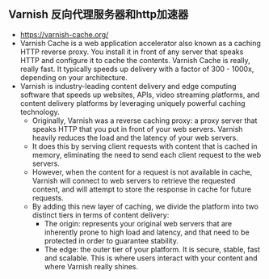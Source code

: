## Varnish 反向代理服务器和http加速器
- https://varnish-cache.org/
- Varnish Cache is a web application accelerator also known as a caching HTTP reverse proxy. You install it in front of any server that speaks HTTP and configure it to cache the contents. Varnish Cache is really, really fast. It typically speeds up delivery with a factor of 300 - 1000x, depending on your architecture.
- Varnish is industry-leading content delivery and edge computing software that speeds up websites, APIs, video streaming platforms, and content delivery platforms by leveraging uniquely powerful caching technology.
	- Originally, Varnish was a reverse caching proxy: a proxy server that speaks HTTP that you put in front of your web servers. Varnish heavily reduces the load and the latency of your web servers.
	- It does this by serving client requests with content that is cached in memory, eliminating the need to send each client request to the web servers.
	- However, when the content for a request is not available in cache, Varnish will connect to web servers to retrieve the requested content, and will attempt to store the response in cache for future requests.
	- By adding this new layer of caching, we divide the platform into two distinct tiers in terms of content delivery:
		- The origin: represents your original web servers that are inherently prone to high load and latency, and that need to be protected in order to guarantee stability.
		- The edge: the outer tier of your platform. It is secure, stable, fast and scalable. This is where users interact with your content and where Varnish really shines.